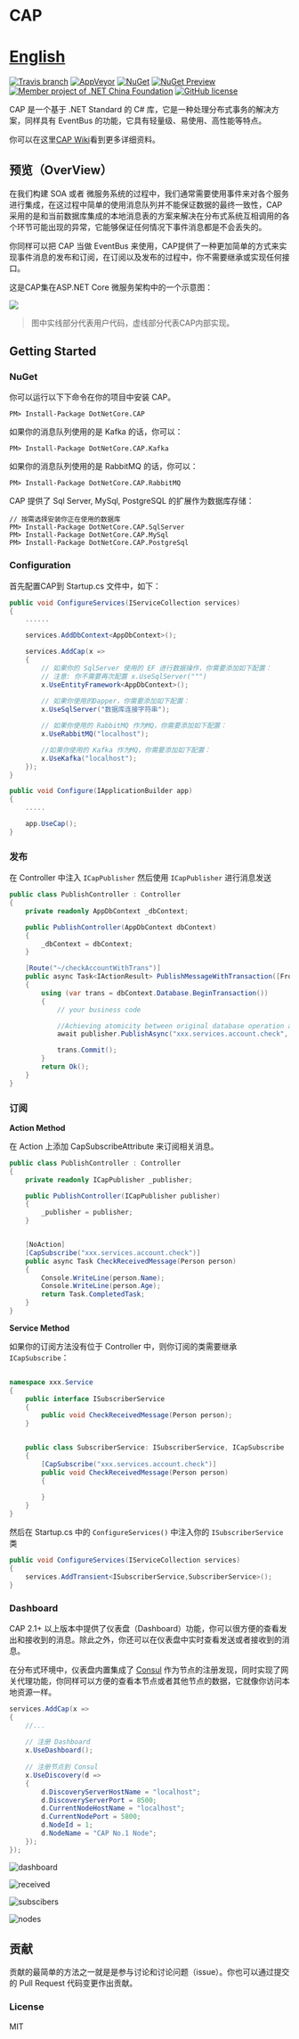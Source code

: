# CAP 　　　　　　　　　　　　　　　　　　　　　　[English](https://github.com/dotnetcore/CAP/blob/develop/README.md)
[![Travis branch](https://img.shields.io/travis/dotnetcore/CAP/develop.svg?label=travis-ci)](https://travis-ci.org/dotnetcore/CAP)
[![AppVeyor](https://ci.appveyor.com/api/projects/status/4mpe0tbu7n126vyw?svg=true)](https://ci.appveyor.com/project/yuleyule66/cap)
[![NuGet](https://img.shields.io/nuget/v/DotNetCore.CAP.svg)](https://www.nuget.org/packages/DotNetCore.CAP/)
[![NuGet Preview](https://img.shields.io/nuget/vpre/DotNetCore.CAP.svg?label=nuget-pre)](https://www.nuget.org/packages/DotNetCore.CAP/)
[![Member project of .NET China Foundation](https://img.shields.io/badge/member_project_of-.NET_CHINA-red.svg?style=flat&colorB=9E20C8)](https://github.com/dotnetcore)
[![GitHub license](https://img.shields.io/badge/license-MIT-blue.svg)](https://raw.githubusercontent.com/dotnetcore/CAP/master/LICENSE.txt)

CAP 是一个基于 .NET Standard 的 C# 库，它是一种处理分布式事务的解决方案，同样具有 EventBus 的功能，它具有轻量级、易使用、高性能等特点。

你可以在这里[CAP Wiki](https://github.com/dotnetcore/CAP/wiki)看到更多详细资料。

## 预览（OverView）

在我们构建 SOA 或者 微服务系统的过程中，我们通常需要使用事件来对各个服务进行集成，在这过程中简单的使用消息队列并不能保证数据的最终一致性，CAP 采用的是和当前数据库集成的本地消息表的方案来解决在分布式系统互相调用的各个环节可能出现的异常，它能够保证任何情况下事件消息都是不会丢失的。

你同样可以把 CAP 当做 EventBus 来使用，CAP提供了一种更加简单的方式来实现事件消息的发布和订阅，在订阅以及发布的过程中，你不需要继承或实现任何接口。

这是CAP集在ASP.NET Core 微服务架构中的一个示意图：

![](http://images2015.cnblogs.com/blog/250417/201707/250417-20170705175827128-1203291469.png)

> 图中实线部分代表用户代码，虚线部分代表CAP内部实现。

## Getting Started

### NuGet 

你可以运行以下下命令在你的项目中安装 CAP。

```
PM> Install-Package DotNetCore.CAP
```

如果你的消息队列使用的是 Kafka 的话，你可以：

```
PM> Install-Package DotNetCore.CAP.Kafka
```

如果你的消息队列使用的是 RabbitMQ 的话，你可以：

```
PM> Install-Package DotNetCore.CAP.RabbitMQ
```

CAP 提供了 Sql Server, MySql, PostgreSQL 的扩展作为数据库存储：

```
// 按需选择安装你正在使用的数据库
PM> Install-Package DotNetCore.CAP.SqlServer
PM> Install-Package DotNetCore.CAP.MySql
PM> Install-Package DotNetCore.CAP.PostgreSql
```

### Configuration

首先配置CAP到 Startup.cs 文件中，如下：

```c#
public void ConfigureServices(IServiceCollection services)
{
	......

	services.AddDbContext<AppDbContext>();

	services.AddCap(x =>
	{
		// 如果你的 SqlServer 使用的 EF 进行数据操作，你需要添加如下配置：
		// 注意: 你不需要再次配置 x.UseSqlServer(""")
		x.UseEntityFramework<AppDbContext>();
		
		// 如果你使用的Dapper，你需要添加如下配置：
		x.UseSqlServer("数据库连接字符串");

		// 如果你使用的 RabbitMQ 作为MQ，你需要添加如下配置：
		x.UseRabbitMQ("localhost");

		//如果你使用的 Kafka 作为MQ，你需要添加如下配置：
		x.UseKafka("localhost");
	});
}

public void Configure(IApplicationBuilder app)
{
	.....

    app.UseCap();
}

```

### 发布

在 Controller 中注入 `ICapPublisher` 然后使用 `ICapPublisher` 进行消息发送

```c#
public class PublishController : Controller
{
	private readonly AppDbContext _dbContext;

	public PublishController(AppDbContext dbContext)
	{
		_dbContext = dbContext;
	}

	[Route("~/checkAccountWithTrans")]
	public async Task<IActionResult> PublishMessageWithTransaction([FromServices]ICapPublisher publisher)
	{
		using (var trans = dbContext.Database.BeginTransaction())
		{
			// your business code

			//Achieving atomicity between original database operation and the publish event log thanks to a local transaction
			await publisher.PublishAsync("xxx.services.account.check", new Person { Name = "Foo", Age = 11 });

			trans.Commit();
		}
		return Ok();
	}
}

```

### 订阅

**Action Method**

在 Action 上添加 CapSubscribeAttribute 来订阅相关消息。

```c#
public class PublishController : Controller
{
	private readonly ICapPublisher _publisher;

	public PublishController(ICapPublisher publisher)
	{
		_publisher = publisher;
	}


	[NoAction]
	[CapSubscribe("xxx.services.account.check")]
	public async Task CheckReceivedMessage(Person person)
	{
		Console.WriteLine(person.Name);
		Console.WriteLine(person.Age);     
		return Task.CompletedTask;
	}
}

```

**Service Method**

如果你的订阅方法没有位于 Controller 中，则你订阅的类需要继承 `ICapSubscribe`：

```c#

namespace xxx.Service
{
	public interface ISubscriberService
	{
		public void CheckReceivedMessage(Person person);
	}


	public class SubscriberService: ISubscriberService, ICapSubscribe
	{
		[CapSubscribe("xxx.services.account.check")]
		public void CheckReceivedMessage(Person person)
		{
			
		}
	}
}

```

然后在 Startup.cs 中的 `ConfigureServices()` 中注入你的  `ISubscriberService` 类

```c#
public void ConfigureServices(IServiceCollection services)
{
	services.AddTransient<ISubscriberService,SubscriberService>();
}
```

### Dashboard

CAP 2.1+ 以上版本中提供了仪表盘（Dashboard）功能，你可以很方便的查看发出和接收到的消息。除此之外，你还可以在仪表盘中实时查看发送或者接收到的消息。 

在分布式环境中，仪表盘内置集成了 [Consul](http://consul.io) 作为节点的注册发现，同时实现了网关代理功能，你同样可以方便的查看本节点或者其他节点的数据，它就像你访问本地资源一样。

```c#
services.AddCap(x =>
{
    //...
    
    // 注册 Dashboard
    x.UseDashboard();
    
    // 注册节点到 Consul
    x.UseDiscovery(d =>
    {
        d.DiscoveryServerHostName = "localhost";
        d.DiscoveryServerPort = 8500;
        d.CurrentNodeHostName = "localhost";
        d.CurrentNodePort = 5800;
        d.NodeId = 1;
        d.NodeName = "CAP No.1 Node";
    });
});
```

![dashboard](http://images2017.cnblogs.com/blog/250417/201710/250417-20171004220827302-189215107.png)

![received](http://images2017.cnblogs.com/blog/250417/201710/250417-20171004220934115-1107747665.png)

![subscibers](http://images2017.cnblogs.com/blog/250417/201710/250417-20171004220949193-884674167.png)

![nodes](http://images2017.cnblogs.com/blog/250417/201710/250417-20171004221001880-1162918362.png)

## 贡献

贡献的最简单的方法之一就是是参与讨论和讨论问题（issue）。你也可以通过提交的 Pull Request 代码变更作出贡献。

### License

MIT
